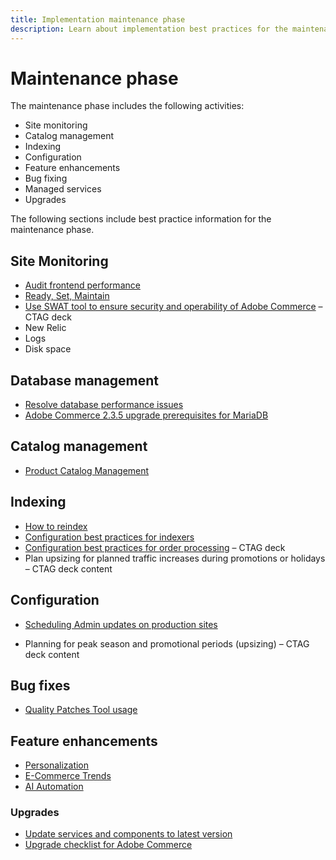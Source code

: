 ```yaml
---
title: Implementation maintenance phase
description: Learn about implementation best practices for the maintenance phase of Adobe Commerce projects.
---
```


# Maintenance phase

The maintenance phase includes the following activities:

- Site monitoring
- Catalog management
- Indexing
- Configuration
- Feature enhancements
- Bug fixing
- Managed services
- Upgrades

The following sections include best practice information for the maintenance phase.

## Site Monitoring

- [Audit frontend performance](frontend-performance.md)
- [Ready, Set, Maintain](https://business.adobe.com/blog/basics/ready-set-maintain)
- [Use SWAT tool to ensure security and operability of Adobe Commerce](https://experienceleague.adobe.com/docs/commerce-operations/tools/site-wide-analysis-tool/intro.html?lang=en#integrations-with-other-adobe-commerce-support-tools) – CTAG deck
- New Relic
- Logs
- Disk space

## Database management

- [Resolve database performance issues​](resolve-database-performance-issues.md)
- [Adobe Commerce 2.3.5 upgrade prerequisites for MariaDB​](commerce-235-upgrade-prerequisites-mariadb.md)

## Catalog management

<!-- Asset not yet integrated
- [Catalog Image Resizing](https://wiki.corp.adobe.com/x/oj4ykw) (wiki)
-->
- [Product Catalog Management](https://www.gotostage.com/channel/fca90f7960be436f9b849215d9e06026/recording/2eea2782fc874047a020391000519f8b/watch?source=CHANNEL)

## Indexing

<!-- Asset not yet integrated
- [Reindexing - the safe way](https://wiki.corp.adobe.com/x/oj4ykw)(wiki)
-->
- [How to reindex](https://developer.adobe.com/commerce/php/development/components/indexing/#how-to-reindex)
- [Configuration best practices for indexers​](indexer-configuration.md)
- [Configuration best practices for order processing](order-processing-configuration.md)
– CTAG deck
- Plan upsizing for planned traffic increases during promotions or holidays – CTAG deck content 

## Configuration

- [Scheduling Admin updates on production sites](scheduling-admin-updates-in-production.md)

- Planning for peak season and promotional periods (upsizing) – CTAG deck content 

## Bug fixes

- [Quality Patches Tool usage](https://experienceleague.adobe.com/docs/commerce-operations/tools/quality-patches-tool/usage.html)

## Feature enhancements

- [Personalization](https://www.gotostage.com/channel/fca90f7960be436f9b849215d9e06026/recording/e218545a77de490fb5102eca07d0580a/watch?source=CHANNEL)
- [E-Commerce Trends](https://www.gotostage.com/channel/fca90f7960be436f9b849215d9e06026/recording/9a772468d7b64409a3d5dff4d67e656d/watch?source=CHANNEL)
- [AI Automation](https://www.gotostage.com/channel/fca90f7960be436f9b849215d9e06026/recording/27ae23699c2847be981a23ca098e548f/watch?source=CHANNEL)

### Upgrades

- [Update services and components to latest version​](update-services.md)
- [Upgrade checklist for Adobe Commerce​](upgrade-checklist.md)

